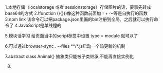 1.本地存储（localstorage 或者 sessionstorage）存储图片的话，要事先转成base64的方式
2.!function (){}()像这种函数前面加！+ ～等是自执行的函数
3.npm link 该命令可以把package.json里面的bin注册到全局，之后就可以执行命令了
4.JavaScript是单线程的

5.模块话学习
  给页面当中的script标签中设置  type = module 就可以了

6.可以通过browser-sync . --files **/*.js启动一个热更新的机制

7.abstract class Animal{}  抽象类只能被子类继承,不能再直接实例化

8.